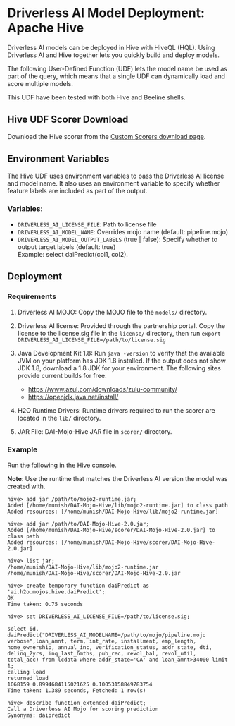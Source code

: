 # Driverless AI Model Deployment: Apache Hive

Driverless AI models can be deployed in Hive with HiveQL (HQL). Using Driverless AI and Hive together lets you quickly build and deploy models. 

The following User-Defined Function (UDF) lets the model name be used as part of the query, which means that a single UDF can dynamically load and score multiple models.

This UDF have been tested with both Hive and Beeline shells.

## Hive UDF Scorer Download

Download the Hive scorer from the [Custom Scorers download page](https://s3.amazonaws.com/artifacts.h2o.ai/releases/ai/h2o/dai-custom-scorers/DAI-1.8.9/index.html).

## Environment Variables

The Hive UDF uses environment variables to pass the Driverless AI license and model name. It also uses an environment variable to specify whether feature labels are included as part of the output.

### Variables:  
- ```DRIVERLESS_AI_LICENSE_FILE```: Path to license file 
- ```DRIVERLESS_AI_MODEL_NAME```: Overrides mojo name (default: pipeline.mojo)  
- ```DRIVERLESS_AI_MODEL_OUTPUT_LABELS``` (true | false): Specify whether to output target labels (default: true)  
    Example: select daiPredict(col1, col2).

## Deployment

### Requirements

1. Driverless AI MOJO: Copy the MOJO file to the `models/` directory.

2. Driverless AI license: Provided through the partnership portal. Copy the license to the license.sig file in the `license/` directory, then run `export DRIVERLESS_AI_LICENSE_FILE=/path/to/license.sig`

3. Java Development Kit 1.8: Run `java -version` to verify that the available JVM on your platform has JDK 1.8 installed. If the output does not show JDK 1.8, download a 1.8 JDK for your environment. The following sites provide current builds for free:
    * https://www.azul.com/downloads/zulu-community/
    * https://openjdk.java.net/install/

4. H2O Runtime Drivers: Runtime drivers required to run the scorer are located in the `lib/` directory. 

5. JAR File: DAI-Mojo-Hive JAR file in `scorer/` directory.

### Example

Run the following in the Hive console.

**Note**: Use the runtime that matches the Driverless AI version the model was created with.

```
hive> add jar /path/to/mojo2-runtime.jar;
Added [/home/munish/DAI-Mojo-Hive/lib/mojo2-runtime.jar] to class path
Added resources: [/home/munish/DAI-Mojo-Hive/lib/mojo2-runtime.jar]  

hive> add jar /path/to/DAI-Mojo-Hive-2.0.jar;
Added [/home/munish/DAI-Mojo-Hive/scorer/DAI-Mojo-Hive-2.0.jar] to class path
Added resources: [/home/munish/DAI-Mojo-Hive/scorer/DAI-Mojo-Hive-2.0.jar]

hive> list jar;
/home/munish/DAI-Mojo-Hive/lib/mojo2-runtime.jar
/home/munish/DAI-Mojo-Hive/scorer/DAI-Mojo-Hive-2.0.jar

hive> create temporary function daiPredict as 'ai.h2o.mojos.hive.daiPredict';
OK
Time taken: 0.75 seconds   

hive> set DRIVERLESS_AI_LICENSE_FILE=/path/to/license.sig;  

select id, daiPredict("DRIVERLESS_AI_MODELNAME=/path/to/mojo/pipeline.mojo verbose",loan_amnt, term, int_rate, installment, emp_length, home_ownership, annual_inc, verification_status, addr_state, dti, delinq_2yrs, inq_last_6mths, pub_rec, revol_bal, revol_util, total_acc) from lcdata where addr_state='CA' and loan_amnt>34000 limit 1;  
calling load
returned load
1068159	0.8994684115021625 0.10053158849783754
Time taken: 1.389 seconds, Fetched: 1 row(s)

hive> describe function extended daiPredict;  
Call a Driverless AI Mojo for scoring prediction  
Synonyms: daipredict  
```
	
